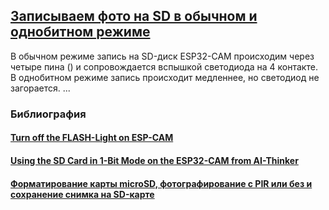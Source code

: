 ## [Записываем фото на SD в обычном и однобитном режиме](#)


В обычном режиме запись на SD-диск ESP32-CAM происходим через четыре пина () и сопровождается вспышкой светодиода на 4 контакте. В однобитном режиме запись происходит медленнее, но светодиод не загорается. ...


### Библиография

#### [Turn off the FLASH-Light on ESP-CAM](https://forum.arduino.cc/t/turn-off-the-flash-light-on-esp-cam/1260376)

#### [Using the SD Card in 1-Bit Mode on the ESP32-CAM from AI-Thinker](https://dr-mntn.net/2021/02/using-the-sd-card-in-1-bit-mode-on-the-esp32-cam-from-ai-thinker)

#### [Форматирование карты microSD, фотографирование с PIR или без и сохранение снимка на SD-карте](https://www.diyengineers.com/2023/04/13/esp32-cam-complete-guide/)













